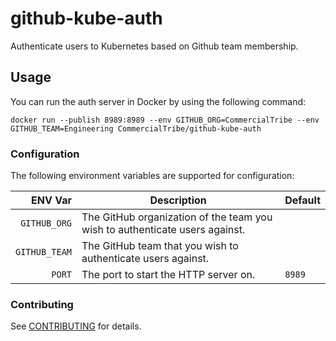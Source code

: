 # github-kube-auth
Authenticate users to Kubernetes based on Github team membership.

## Usage
You can run the auth server in Docker by using the following command:

```
docker run --publish 8989:8989 --env GITHUB_ORG=CommercialTribe --env GITHUB_TEAM=Engineering CommercialTribe/github-kube-auth
```

### Configuration

The following environment variables are supported for configuration:

ENV Var | Description | Default
---:|---|---
`GITHUB_ORG`  | The GitHub organization of the team you wish to authenticate users against.
`GITHUB_TEAM` | The GitHub team that you wish to authenticate users against.
`PORT`        | The port to start the HTTP server on. | `8989`

### Contributing

See [CONTRIBUTING](CONTRIBUTING) for details.
